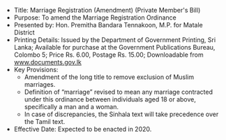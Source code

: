 - Title: Marriage Registration (Amendment) (Private Member's Bill)
- Purpose: To amend the Marriage Registration Ordinance
- Presented by: Hon. Premitha Bandara Tennakoon, M.P. for Matale District
- Printing Details: Issued by the Department of Government Printing, Sri Lanka; Available for purchase at the Government Publications Bureau, Colombo 5; Price Rs. 6.00, Postage Rs. 15.00; Downloadable from www.documents.gov.lk
- Key Provisions:
  - Amendment of the long title to remove exclusion of Muslim marriages.
  - Definition of “marriage” revised to mean any marriage contracted under this ordinance between individuals aged 18 or above, specifically a man and a woman.
  - In case of discrepancies, the Sinhala text will take precedence over the Tamil text.
- Effective Date: Expected to be enacted in 2020.